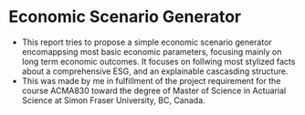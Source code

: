 # Economic Scenario Generator
* This report tries to propose a simple economic scenario generator encomappsing most basic economic parameters, focusing mainly on long term economic outcomes. It focuses on follwing most stylized facts about a comprehensive ESG, and an explainable cascasding structure.
* This was made by me in fulfillment of the project requirement for the course ACMA830 toward the degree of Master of Science in Actuarial Science at Simon Fraser University, BC, Canada.
